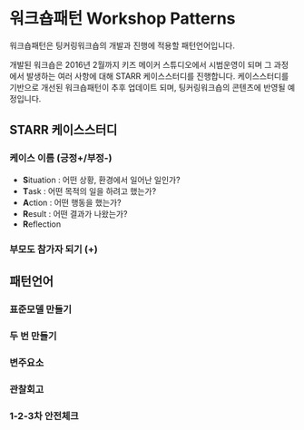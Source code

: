 # 워크숍패턴 Workshop Patterns

워크숍패턴은 팅커링워크숍의 개발과 진행에 적용할 패턴언어입니다. 

개발된 워크숍은 2016년 2월까지 키즈 메이커 스튜디오에서 시범운영이 되며 그 과정에서 발생하는 여러 사항에 대해 STARR 케이스스터디를 진행합니다. 케이스스터디를 기반으로 개선된 워크숍패턴이 추후 업데이트 되며, 팅커링워크숍의 콘텐츠에 반영될 예정입니다.

## STARR 케이스스터디
### 케이스 이름 (긍정+/부정-)
 * **S**ituation : 어떤 상황, 환경에서 일어난 일인가?
 * **T**ask : 어떤 목적의 일을 하려고 했는가?
 * **A**ction : 어떤 행동을 했는가?
 * **R**esult : 어떤 결과가 나왔는가?
 * **R**eflection

### 부모도 참가자 되기 (+)


## 패턴언어
### 표준모델 만들기

### 두 번 만들기

### 변주요소

### 관찰회고

### 1-2-3차 안전체크
